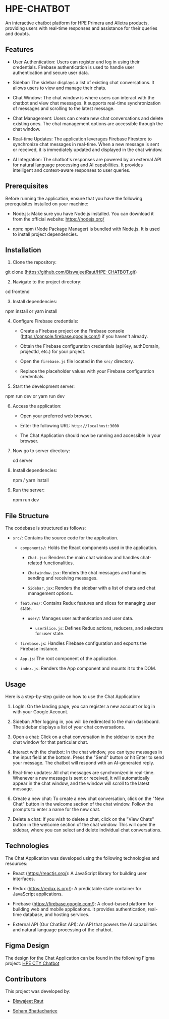 # HPE-CHATBOT

An interactive chatbot platform for HPE Primera and Alletra products, providing users with real-time responses and assistance for their queries and doubts.

## Features

- User Authentication: Users can register and log in using their credentials. Firebase authentication is used to handle user authentication and secure user data.

- Sidebar: The sidebar displays a list of existing chat conversations. It allows users to view and manage their chats.

- Chat Window: The chat window is where users can interact with the chatbot and view chat messages. It supports real-time synchronization of messages and scrolling to the latest message.

- Chat Management: Users can create new chat conversations and delete existing ones. The chat management options are accessible through the chat window.

- Real-time Updates: The application leverages Firebase Firestore to synchronize chat messages in real-time. When a new message is sent or received, it is immediately updated and displayed in the chat window.

- AI Integration: The chatbot's responses are powered by an external API for natural language processing and AI capabilities. It provides intelligent and context-aware responses to user queries.

## Prerequisites

Before running the application, ensure that you have the following prerequisites installed on your machine:

- Node.js: Make sure you have Node.js installed. You can download it from the official website: https://nodejs.org/

- npm: npm (Node Package Manager) is bundled with Node.js. It is used to install project dependencies.

## Installation

1. Clone the repository:

git clone (https://github.com/BiswajeetRaut/HPE-CHATBOT.git)

2. Navigate to the project directory:

cd frontend

3. Install dependencies:

npm install or yarn install
  
4. Configure Firebase credentials:

   - Create a Firebase project on the Firebase console (https://console.firebase.google.com/) if you haven't already.

   - Obtain the Firebase configuration credentials (apiKey, authDomain, projectId, etc.) for your project.

   - Open the `firebase.js` file located in the `src/` directory.

   - Replace the placeholder values with your Firebase configuration credentials.

5. Start the development server:

npm run dev or yarn run dev

6. Access the application:

   - Open your preferred web browser.

   - Enter the following URL: `http://localhost:3000`

   - The Chat Application should now be running and accessible in your browser.

7. Now go to server directory:

   cd server
   
8. Install dependencies:

   npm / yarn install
   
9. Run the server:

   npm run dev

## File Structure

The codebase is structured as follows:

- `src/`: Contains the source code for the application.

  - `components/`: Holds the React components used in the application.

    - `Chat.jsx`: Renders the main chat window and handles chat-related functionalities.

    - `Chatwindow.jsx`: Renders the chat messages and handles sending and receiving messages.

    - `Sidebar.jsx`: Renders the sidebar with a list of chats and chat management options.

  - `features/`: Contains Redux features and slices for managing user state.

    - `user/`: Manages user authentication and user data.

      - `userSlice.js`: Defines Redux actions, reducers, and selectors for user state.

  - `firebase.js`: Handles Firebase configuration and exports the Firebase instance.

  - `App.js`: The root component of the application.

  - `index.js`: Renders the App component and mounts it to the DOM.

## Usage

Here is a step-by-step guide on how to use the Chat Application:

1. LogIn: On the landing page, you can register a new account or log in with your Google Account.

2. Sidebar: After logging in, you will be redirected to the main dashboard. The sidebar displays a list of your chat conversations.

3. Open a chat: Click on a chat conversation in the sidebar to open the chat window for that particular chat.

4. Interact with the chatbot: In the chat window, you can type messages in the input field at the bottom. Press the "Send" button or hit Enter to send your message. The chatbot will respond with an AI-generated reply.

5. Real-time updates: All chat messages are synchronized in real-time. Whenever a new message is sent or received, it will automatically appear in the chat window, and the window will scroll to the latest message.

6. Create a new chat: To create a new chat conversation, click on the "New Chat" button in the welcome section of the chat window. Follow the prompts to enter a name for the new chat.

7. Delete a chat: If you wish to delete a chat, click on the "View Chats" button in the welcome section of the chat window. This will open the sidebar, where you can select and delete individual chat conversations.
  
## Technologies

The Chat Application was developed using the following technologies and resources:

- React (https://reactjs.org/): A JavaScript library for building user interfaces.

- Redux (https://redux.js.org/): A predictable state container for JavaScript applications.

- Firebase (https://firebase.google.com/): A cloud-based platform for building web and mobile applications. It provides authentication, real-time database, and hosting services.

- External API (Our ChatBot API): An API that powers the AI capabilities and natural language processing of the chatbot.
  
## Figma Design

The design for the Chat Application can be found in the following Figma project: [HPE CTY Chatbot](https://www.figma.com/file/F1Ze5XJ4xLxYv260ZkO9rF/HPE-CTY-Chatbot?type=design&node-id=0-1&t=Ar2rxjIVGQGiLAPj-0)


## Contributors

This project was developed by:

- [Biswajeet Raut](https://github.com/BiswajeetRaut)

- [Soham Bhattacharjee](https://github.com/thunderfreak)






